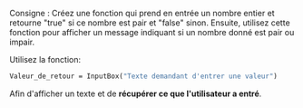 Consigne : Créez une fonction qui prend en entrée un nombre entier et retourne "true" si ce nombre est pair et "false" sinon. Ensuite, utilisez cette fonction pour afficher un message indiquant si un nombre donné est pair ou impair.

Utilisez la fonction:
```vb
Valeur_de_retour = InputBox("Texte demandant d'entrer une valeur")
```
Afin d'afficher un texte et de **récupérer ce que l'utilisateur a entré**.
